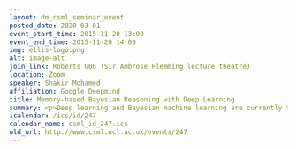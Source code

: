 ```yaml
---
layout: dm_csml_seminar_event
posted_date: 2020-03-01
event_start_time: 2015-11-20 13:00
event_end_time: 2015-11-20 14:00
img: ellis-logo.png
alt: image-alt
join_link: Roberts G06 (Sir Ambrose Flemming lecture theatre)
location: Zoom
speaker: Shakir Mohamed
affiliation: Google Deepmind
title: Memory-based Bayesian Reasoning with Deep Learning
summary: <p>Deep learning and Bayesian machine learning are currently two of the most<br/>active areas of machine learning research. Deep learning provides a<br/>powerful class of models and an easy framework for learning that now<br/>provides state-of-the-art methods for applications ranging from image<br/>classification to speech recognition. Bayesian reasoning provides a<br/>powerful approach for knowledge integration, inference, and decision making<br/>that has established it as the key tool for data-efficient learning,<br/>uncertainty quantification and robust model composition, widely-used in<br/>applications ranging from information retrieval to large-scale ranking.<br/>Each of these research areas has shortcomings that can be effectively<br/>addressed by the other, pointing towards a needed convergence of these two<br/>areas of machine learning, and that enhances our machine learning practice.</p><p>One powerful outcome of this convergence is our ability to develop systems<br/>for probabilistic inference with memory. A memory-based inference amortises<br/>the cost of probabilistic reasoning by cleverly reusing prior computations.<br/>To explore this, we shall take a statistical tour of deep learning,<br/>re-examine latent variable models and approximate Bayesian inference, and<br/>make connections to denoising auto-encoders and other stochastic<br/>encoder-decoder systems. In this way, we will make sense of what memory in<br/>inference might mean, and highlight the use of amortised inference in many<br/>other parts of machine learning.</p><p>---- Bio ----<br/>Shakir's research focuses on exploring and incorporating probabilistic<br/>reasoning in all aspects of machine learning, towards the goal of building<br/>principled, scalable and general-purpose probabilistic decision-making<br/>systems. His current research interests lie at the intersection of<br/>variational inference, deep learning and reinforcement learning. Shakir is<br/>a senior research scientist at Google DeepMind in London. Before moving to<br/>London, he held a junior research fellowship from the Canadian Institute<br/>for Advanced Research (CIFAR) as part of the programme on Neural<br/>Computation and Adaptive Perception, at the University of British Columbia<br/>with Nando de Freitas. He completed his PhD with Zoubin Ghahramani at the<br/>University of Cambridge, as a Commonwealth Scholar to the United Kingdom<br/>and a member of St John's College. He is from South Africa, and completed<br/>his prior degrees in Electrical and Information Engineering at the<br/>University of the Witwatersrand, Johannesburg.</p>
icalendar: /ics/id/247
calendar_name: csml_id_247.ics
old_url: http://www.csml.ucl.ac.uk/events/247
---
```


